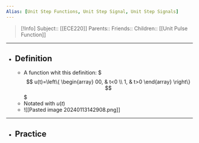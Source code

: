```yaml
---
Alias: [Unit Step Functions, Unit Step Signal, Unit Step Signals]
---
```

> [!Info]
> Subject:: [[ECE220]]
> Parents:: 
> Friends:: 
> Children:: [[Unit Pulse Function]]
---
- ## Definition
	- A function whit this definition:
	  $$$
	u(t)=\left\{ 
	\begin{array}
	00, & t<0 \\
	1, & t>0
	\end{array}
	\right\}
	$$$
	- Notated with $u(t)$
	- ![[Pasted image 20240113142908.png]]

---
- ## Practice